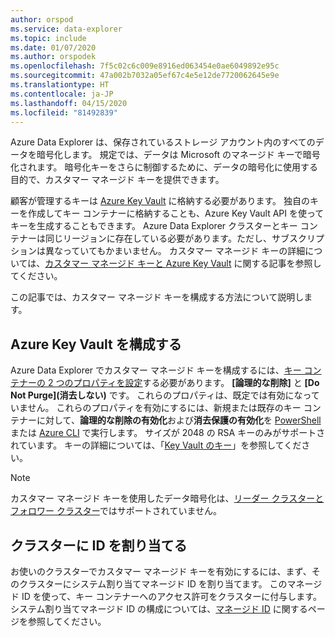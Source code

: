 ```yaml
---
author: orspod
ms.service: data-explorer
ms.topic: include
ms.date: 01/07/2020
ms.author: orspodek
ms.openlocfilehash: 7f5c02c6c009e8916ed063454e0ae6049892e95c
ms.sourcegitcommit: 47a002b7032a05ef67c4e5e12de7720062645e9e
ms.translationtype: HT
ms.contentlocale: ja-JP
ms.lasthandoff: 04/15/2020
ms.locfileid: "81492839"
---
```

Azure Data Explorer は、保存されているストレージ アカウント内のすべてのデータを暗号化します。 規定では、データは Microsoft のマネージド キーで暗号化されます。 暗号化キーをさらに制御するために、データの暗号化に使用する目的で、カスタマー マネージド キーを提供できます。 

顧客が管理するキーは [Azure Key Vault](/azure/key-vault/key-vault-overview) に格納する必要があります。 独自のキーを作成してキー コンテナーに格納することも、Azure Key Vault API を使ってキーを生成することもできます。 Azure Data Explorer クラスターとキー コンテナーは同じリージョンに存在している必要があります。ただし、サブスクリプションは異なっていてもかまいません。 カスタマー マネージド キーの詳細については、[カスタマー マネージド キーと Azure Key Vault](/azure/storage/common/storage-service-encryption) に関する記事を参照してください。 

この記事では、カスタマー マネージド キーを構成する方法について説明します。

## <a name="configure-azure-key-vault"></a>Azure Key Vault を構成する

Azure Data Explorer でカスタマー マネージド キーを構成するには、[キー コンテナーの 2 つのプロパティを設定](/azure/key-vault/key-vault-ovw-soft-delete)する必要があります。 **[論理的な削除]** と **[Do Not Purge]\(消去しない\)** です。 これらのプロパティは、既定では有効になっていません。 これらのプロパティを有効にするには、新規または既存のキー コンテナーに対して、**論理的な削除の有効化**および**消去保護の有効化**を [PowerShell](/azure/key-vault/key-vault-soft-delete-powershell) または [Azure CLI](/azure/key-vault/key-vault-soft-delete-cli) で実行します。 サイズが 2048 の RSA キーのみがサポートされています。 キーの詳細については、「[Key Vault のキー](/azure/key-vault/about-keys-secrets-and-certificates#key-vault-keys)」を参照してください。

> [!NOTE]
> カスタマー マネージド キーを使用したデータ暗号化は、[リーダー クラスターとフォロワー クラスター](/azure/data-explorer/follower)ではサポートされていません。 

## <a name="assign-an-identity-to-the-cluster"></a>クラスターに ID を割り当てる

お使いのクラスターでカスタマー マネージド キーを有効にするには、まず、そのクラスターにシステム割り当てマネージド ID を割り当てます。 このマネージド ID を使って、キー コンテナーへのアクセス許可をクラスターに付与します。 システム割り当てマネージド ID の構成については、[マネージド ID](/azure/data-explorer/managed-identities) に関するページを参照してください。